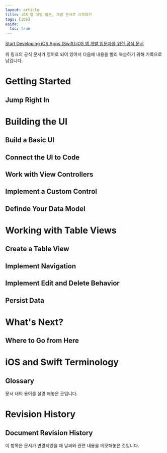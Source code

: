 ```yaml
---
layout: article
title: iOS 앱 개발 입문, 개발 문서로 시작하기
tags: [iOS]
aside:
  toc: true
---
```

[Start Developing iOS Apps (Swift):iOS 앱 개발 입문자를 위한 공식 문서](https://developer.apple.com/library/archive/referencelibrary/GettingStarted/DevelopiOSAppsSwift/index.html#//apple_ref/doc/uid/TP40015214-CH2-SW1)

위 링크의 공식 문서가 영어로 되어 있어서 다음에 내용을 빨리 복습하기 위해 기록으로 남깁니다.

# Getting Started
## Jump Right In

# Building the UI
## Build a Basic UI
## Connect the UI to Code
## Work with View Controllers
## Implement a Custom Control
## Definde Your Data Model

# Working with Table Views
## Create a Table View
## Implement Navigation
## Implement Edit and Delete Behavior
## Persist Data

# What's Next?
## Where to Go from Here

# iOS and Swift Terminology
## Glossary
문서 내의 용어를 설명 해놓은 곳입니다.

# Revision History
## Document Revision History
이 항목은 문서가 변경되었을 때 날짜와 관련 내용을 메모해놓은 것입니다.
